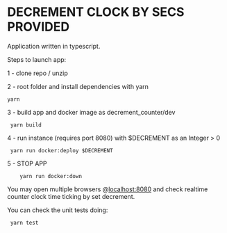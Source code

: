 # DECREMENT CLOCK BY SECS PROVIDED

Application written in typescript.


Steps to launch app:

1 - clone repo / unzip

2 - root folder and install dependencies with yarn
```
yarn 
```
3 - build app and docker image as decrement_counter/dev
```
 yarn build
```
4 - run instance (requires port 8080) with $DECREMENT as an Integer > 0
```
 yarn run docker:deploy $DECREMENT
```
5 - STOP APP
```
    yarn run docker:down
```


You may open multiple browsers @[localhost:8080](http://localhost:8080) and check realtime counter clock time ticking by set decrement.



You can check the unit tests doing:
```
 yarn test
```
